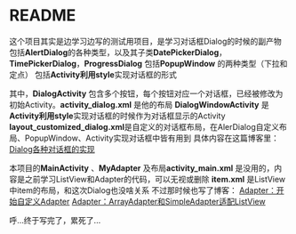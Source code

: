# README
这个项目其实是边学习边写的测试用项目，是学习对话框Dialog的时候的副产物
包括**AlertDialog**的各种类型，以及其子类**DatePickerDialog**，**TimePickerDialog**，**ProgressDialog**
包括**PopupWindow** 的两种类型（下拉和定点）
包括**Activity利用style**实现对话框的形式

其中，**DialogActivity** 包含多个按钮，每个按钮对应一个对话框，已经被修改为初始Activity。**activity_dialog.xml** 是他的布局
**DialogWindowActivity** 是 **Activity利用style**实现对话框的时候作为对话框显示的Activity
**layout_customized_dialog.xml**是自定义的对话框布局，在AlerDialog自定义布局、PopupWindow、Activity实现对话框中皆有用到
具体内容在这篇博客里：
[Dialog各种对话框的实现](https://blackdn.github.io/2021/05/07/Dialog-Learning-2021/)

本项目的**MainActivity** 、**MyAdapter** 及布局**activity_main.xml** 是没用的，内容是之前学习ListView和Adapter的代码，可以无视或删除
**item.xml** 是ListView中item的布局，和这次Dialog也没啥关系
不过那时候也写了博客：
[Adapter：开始自定义Adapter](https://blackdn.github.io/2021/04/29/Adapter-Customed-2021/)
[Adapter：ArrayAdapter和SimpleAdapter适配ListView](https://blackdn.github.io/2021/04/09/Adapter-ArrayAdapter-SimpleAdapter-2021/)

呼...终于写完了，累死了...
